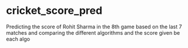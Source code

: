 # cricket_score_pred
Predicting the score of Rohit Sharma in the 8th game based on the last 7 matches and comparing the different algorithms and the score given be each algo
